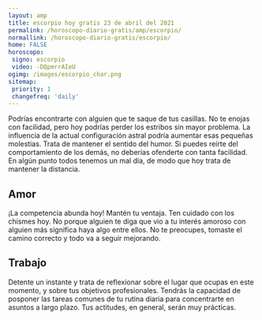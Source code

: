 ```yaml
---
layout: amp
title: escorpio hoy gratis 23 de abril del 2021 
permalink: /horoscopo-diario-gratis/amp/escorpio/
normallink: /horoscopo-diario-gratis/escorpio/
home: FALSE
horoscopo:
 signo: escorpio
 video: -DQpmrrAIeU
ogimg: /images/escorpio_char.png
sitemap:
 priority: 1
 changefreq: 'daily'
---
```



Podrías encontrarte con alguien que te saque de tus casillas. No te enojas con facilidad, pero hoy podrías perder los estribos sin mayor problema. La influencia de la actual configuración astral podría aumentar esas pequeñas molestias. Trata de mantener el sentido del humor. Si puedes reírte del comportamiento de los demás, no deberías ofenderte con tanta facilidad. En algún punto todos tenemos un mal día, de modo que hoy trata de mantener la distancia.

## Amor

¡La competencia abunda hoy! Mantén tu ventaja. Ten cuidado con los chismes hoy. No porque alguien te diga que vio a tu interés amoroso con alguien más significa haya algo entre ellos. No te preocupes, tomaste el camino correcto y todo va a seguir mejorando.

## Trabajo

Detente un instante y trata de reflexionar sobre el lugar que ocupas en este momento, y sobre tus objetivos profesionales. Tendrás la capacidad de posponer las tareas comunes de tu rutina diaria para concentrarte en asuntos a largo plazo. Tus actitudes, en general, serán muy prácticas.